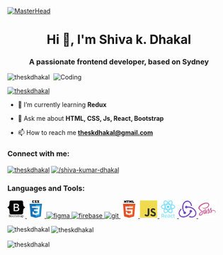 [![MasterHead](https://i.pinimg.com/736x/76/34/d0/7634d00aa8fe6cb1927ceb011d13bdca--star-gif-falling-stars.jpg)](thskdhakal.io)
<h1 align="center">Hi 👋, I'm Shiva k. Dhakal</h1>
<h3 align="center">A passionate frontend developer, based on Sydney</h3>
<img align="right" alt="Coding" width="400" src="https://i.pinimg.com/originals/69/20/fc/6920fc266ea0a8bfbb02561dfdd18f1c.png">

<p align="left"> <img src="https://komarev.com/ghpvc/?username=theskdhakal&label=Profile%20views&color=0e75b6&style=flat" alt="theskdhakal" /> </p>

<p align="left"> <a href="https://twitter.com/theskdhakal" target="blank"><img src="https://img.shields.io/twitter/follow/theskdhakal?logo=twitter&style=for-the-badge" alt="theskdhakal" /></a> </p>

- 🌱 I’m currently learning **Redux**

- 💬 Ask me about **HTML, CSS, Js, React, Bootstrap**

- 📫 How to reach me **theskdhakal@gmail.com**

<h3 align="left">Connect with me:</h3>
<p align="left">
<a href="https://twitter.com/theskdhakal" target="blank"><img align="center" src="https://raw.githubusercontent.com/rahuldkjain/github-profile-readme-generator/master/src/images/icons/Social/twitter.svg" alt="theskdhakal" height="30" width="40" /></a>
<a href="https://linkedin.com/in//shiva-kumar-dhakal" target="blank"><img align="center" src="https://raw.githubusercontent.com/rahuldkjain/github-profile-readme-generator/master/src/images/icons/Social/linked-in-alt.svg" alt="/shiva-kumar-dhakal" height="30" width="40" /></a>
</p>

<h3 align="left">Languages and Tools:</h3>
<p align="left"> <a href="https://getbootstrap.com" target="_blank" rel="noreferrer"> <img src="https://raw.githubusercontent.com/devicons/devicon/master/icons/bootstrap/bootstrap-plain-wordmark.svg" alt="bootstrap" width="40" height="40"/> </a> <a href="https://www.w3schools.com/css/" target="_blank" rel="noreferrer"> <img src="https://raw.githubusercontent.com/devicons/devicon/master/icons/css3/css3-original-wordmark.svg" alt="css3" width="40" height="40"/> </a> <a href="https://www.figma.com/" target="_blank" rel="noreferrer"> <img src="https://www.vectorlogo.zone/logos/figma/figma-icon.svg" alt="figma" width="40" height="40"/> </a> <a href="https://firebase.google.com/" target="_blank" rel="noreferrer"> <img src="https://www.vectorlogo.zone/logos/firebase/firebase-icon.svg" alt="firebase" width="40" height="40"/> </a> <a href="https://git-scm.com/" target="_blank" rel="noreferrer"> <img src="https://www.vectorlogo.zone/logos/git-scm/git-scm-icon.svg" alt="git" width="40" height="40"/> </a> <a href="https://www.w3.org/html/" target="_blank" rel="noreferrer"> <img src="https://raw.githubusercontent.com/devicons/devicon/master/icons/html5/html5-original-wordmark.svg" alt="html5" width="40" height="40"/> </a> <a href="https://developer.mozilla.org/en-US/docs/Web/JavaScript" target="_blank" rel="noreferrer"> <img src="https://raw.githubusercontent.com/devicons/devicon/master/icons/javascript/javascript-original.svg" alt="javascript" width="40" height="40"/> </a> <a href="https://reactjs.org/" target="_blank" rel="noreferrer"> <img src="https://raw.githubusercontent.com/devicons/devicon/master/icons/react/react-original-wordmark.svg" alt="react" width="40" height="40"/> </a> <a href="https://redux.js.org" target="_blank" rel="noreferrer"> <img src="https://raw.githubusercontent.com/devicons/devicon/master/icons/redux/redux-original.svg" alt="redux" width="40" height="40"/> </a> <a href="https://sass-lang.com" target="_blank" rel="noreferrer"> <img src="https://raw.githubusercontent.com/devicons/devicon/master/icons/sass/sass-original.svg" alt="sass" width="40" height="40"/> </a> </p>

<p><img align="left" src="https://github-readme-stats.vercel.app/api/top-langs?username=theskdhakal&show_icons=true&locale=en&layout=compact" alt="theskdhakal" /></p>

<p>&nbsp;<img align="center" src="https://github-readme-stats.vercel.app/api?username=theskdhakal&show_icons=true&locale=en" alt="theskdhakal" /></p>

<p><img align="center" src="https://github-readme-streak-stats.herokuapp.com/?user=theskdhakal&" alt="theskdhakal" /></p>
